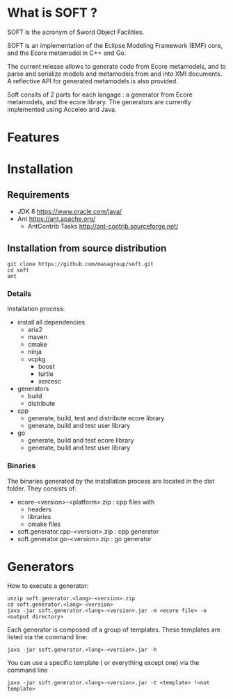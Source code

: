 # What is SOFT ? #
SOFT is the acronym of Sword Object Facilities.
 
SOFT is an implementation of the Eclipse Modeling Framework (EMF) core, and the Ecore metamodel in C++ and Go.

The current release allows to generate code from Ecore metamodels, and to parse and serialize models and metamodels from and into XMI documents. A reflective API for generated metamodels is also provided.

Soft consits of 2 parts for each langage :  a generator from Ecore metamodels, and the ecore library. The generators are currently implemented using Acceleo and Java.

# Features #

# Installation #
## Requirements ##
* JDK 8 https://www.oracle.com/java/ 
* Ant https://ant.apache.org/
  * AntContrib Tasks http://ant-contrib.sourceforge.net/
  
## Installation from source distribution ##
```
git clone https://github.com/masagroup/soft.git
cd soft
ant
```
### Details
Installation process:
* install all dependencies
  * aria2
  * maven
  * cmake
  * ninja
  * vcpkg
    * boost
    * turtle
    * xercesc
* generators
  * build
  * distribute 
* cpp
  * generate, build, test and distribute ecore library
  * generate, build and test user library
* go
  * generate, build and test ecore library
  * generate, build and test user library
### Binaries
The binaries generated by the installation process are located in the dist folder. They consists of:
* ecore-\<version\>-\<platform\>.zip : cpp files with
  * headers
  * libraries
  * cmake files
* soft.generator.cpp-\<version\>.zip : cpp generator
* soft.generator.go-\<version\>.zip : go generator


# Generators #
How to execute a generator:
```
unzip soft.generator.<lang>-<version>.zip
cd soft.generator.<lang>-<version>
java -jar soft.generator.<lang>-<version>.jar -m <ecore file> -o <output directory>
```

Each generator is composed of a group of templates. These templates are listed via the command line:
```
java -jar soft.generator.<lang>-<version>.jar -h
```
You can use a specific template ( or everything except one) via the command line
```
java -jar soft.generator.<lang>-<version>.jar -t <template> !<not template>
```
